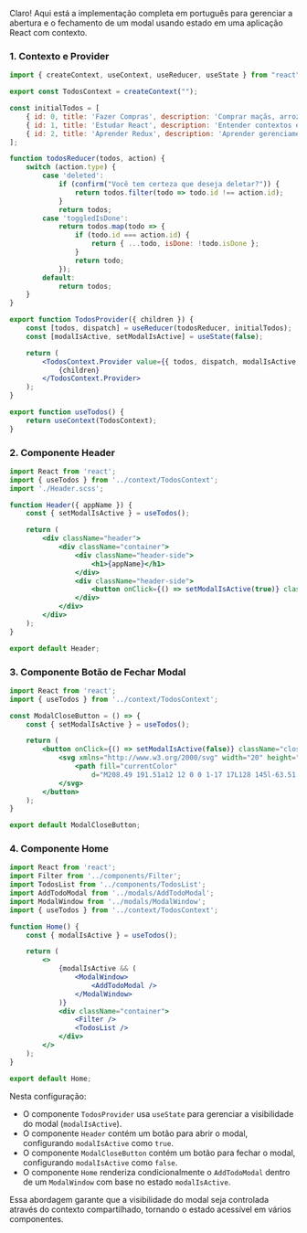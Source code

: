 Claro! Aqui está a implementação completa em português para gerenciar a abertura e o fechamento de um modal usando estado em uma aplicação React com contexto.

### 1. Contexto e Provider

```jsx
import { createContext, useContext, useReducer, useState } from "react";

export const TodosContext = createContext("");

const initialTodos = [
    { id: 0, title: 'Fazer Compras', description: 'Comprar maçãs, arroz, suco e papel higiênico.', isDone: true },
    { id: 1, title: 'Estudar React', description: 'Entender contextos e reducers.', isDone: false },
    { id: 2, title: 'Aprender Redux', description: 'Aprender gerenciamento de estado com Redux', isDone: false }
];

function todosReducer(todos, action) {
    switch (action.type) {
        case 'deleted':
            if (confirm("Você tem certeza que deseja deletar?")) {
                return todos.filter(todo => todo.id !== action.id);
            }
            return todos;
        case 'toggledIsDone':
            return todos.map(todo => {
                if (todo.id === action.id) {
                    return { ...todo, isDone: !todo.isDone };
                }
                return todo;
            });
        default:
            return todos;
    }
}

export function TodosProvider({ children }) {
    const [todos, dispatch] = useReducer(todosReducer, initialTodos);
    const [modalIsActive, setModalIsActive] = useState(false);

    return (
        <TodosContext.Provider value={{ todos, dispatch, modalIsActive, setModalIsActive }}>
            {children}
        </TodosContext.Provider>
    );
}

export function useTodos() {
    return useContext(TodosContext);
}
```

### 2. Componente Header

```jsx
import React from 'react';
import { useTodos } from '../context/TodosContext';
import './Header.scss';

function Header({ appName }) {
    const { setModalIsActive } = useTodos();

    return (
        <div className="header">
            <div className="container">
                <div className="header-side">
                    <h1>{appName}</h1>
                </div>
                <div className="header-side">
                    <button onClick={() => setModalIsActive(true)} className="btn secondary">+ Adicionar Tarefa</button>
                </div>
            </div>
        </div>
    );
}

export default Header;
```

### 3. Componente Botão de Fechar Modal

```jsx
import React from 'react';
import { useTodos } from '../context/TodosContext';

const ModalCloseButton = () => {
    const { setModalIsActive } = useTodos();

    return (
        <button onClick={() => setModalIsActive(false)} className="close-btn">
            <svg xmlns="http://www.w3.org/2000/svg" width="20" height="20" viewBox="0 0 256 256">
                <path fill="currentColor"
                    d="M208.49 191.51a12 12 0 0 1-17 17L128 145l-63.51 63.49a12 12 0 0 1-17-17L111 128L47.51 64.49a12 12 0 0 1 17-17L128 111l63.51-63.52a12 12 0 0 1 17 17L145 128Z" />
            </svg>
        </button>
    );
}

export default ModalCloseButton;
```

### 4. Componente Home

```jsx
import React from 'react';
import Filter from '../components/Filter';
import TodosList from '../components/TodosList';
import AddTodoModal from '../modals/AddTodoModal';
import ModalWindow from '../modals/ModalWindow';
import { useTodos } from '../context/TodosContext';

function Home() {
    const { modalIsActive } = useTodos();

    return (
        <>
            {modalIsActive && (
                <ModalWindow>
                    <AddTodoModal />
                </ModalWindow>
            )}
            <div className="container">
                <Filter />
                <TodosList />
            </div>
        </>
    );
}

export default Home;
```

Nesta configuração:
- O componente `TodosProvider` usa `useState` para gerenciar a visibilidade do modal (`modalIsActive`).
- O componente `Header` contém um botão para abrir o modal, configurando `modalIsActive` como `true`.
- O componente `ModalCloseButton` contém um botão para fechar o modal, configurando `modalIsActive` como `false`.
- O componente `Home` renderiza condicionalmente o `AddTodoModal` dentro de um `ModalWindow` com base no estado `modalIsActive`.

Essa abordagem garante que a visibilidade do modal seja controlada através do contexto compartilhado, tornando o estado acessível em vários componentes.